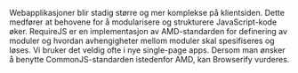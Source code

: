 Webapplikasjoner blir stadig større og mer komplekse på klientsiden. Dette medfører at behovene for å modularisere og strukturere JavaScript-kode øker. RequireJS er en implementasjon av AMD-standarden for definering av moduler og hvordan avhengigheter mellom moduler skal spesifiseres og løses. Vi bruker det veldig ofte i nye single-page apps. Dersom man ønsker å benytte CommonJS-standarden istedenfor AMD, kan Browserify vurderes.